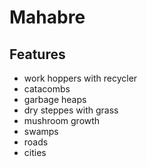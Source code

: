 # Mahabre

## Features
- work hoppers with recycler
- catacombs
- garbage heaps
- dry steppes with grass
- mushroom growth
- swamps
- roads
- cities
